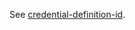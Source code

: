 See [credential-definition-id](/docs/admin-credential-definitions/0.1/README.md#credential-definition-id).